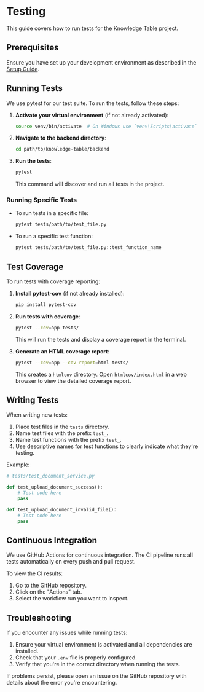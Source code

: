 # Testing

This guide covers how to run tests for the Knowledge Table project.

## Prerequisites

Ensure you have set up your development environment as described in the [Setup Guide](setup.md).

## Running Tests

We use pytest for our test suite. To run the tests, follow these steps:

1. **Activate your virtual environment** (if not already activated):

   ```sh
   source venv/bin/activate  # On Windows use `venv\Scripts\activate`
   ```

2. **Navigate to the backend directory**:

   ```sh
   cd path/to/knowledge-table/backend
   ```

3. **Run the tests**:

   ```sh
   pytest
   ```

   This command will discover and run all tests in the project.

### Running Specific Tests

- To run tests in a specific file:

  ```sh
  pytest tests/path/to/test_file.py
  ```

- To run a specific test function:

  ```sh
  pytest tests/path/to/test_file.py::test_function_name
  ```

## Test Coverage

To run tests with coverage reporting:

1. **Install pytest-cov** (if not already installed):

   ```sh
   pip install pytest-cov
   ```

2. **Run tests with coverage**:

   ```sh
   pytest --cov=app tests/
   ```

   This will run the tests and display a coverage report in the terminal.

3. **Generate an HTML coverage report**:

   ```sh
   pytest --cov=app --cov-report=html tests/
   ```

   This creates a `htmlcov` directory. Open `htmlcov/index.html` in a web browser to view the detailed coverage report.

## Writing Tests

When writing new tests:

1. Place test files in the `tests` directory.
2. Name test files with the prefix `test_`.
3. Name test functions with the prefix `test_`.
4. Use descriptive names for test functions to clearly indicate what they're testing.

Example:

```python
# tests/test_document_service.py

def test_upload_document_success():
    # Test code here
    pass

def test_upload_document_invalid_file():
    # Test code here
    pass
```

## Continuous Integration

We use GitHub Actions for continuous integration. The CI pipeline runs all tests automatically on every push and pull request.

To view the CI results:
1. Go to the GitHub repository.
2. Click on the "Actions" tab.
3. Select the workflow run you want to inspect.

## Troubleshooting

If you encounter any issues while running tests:

1. Ensure your virtual environment is activated and all dependencies are installed.
2. Check that your `.env` file is properly configured.
3. Verify that you're in the correct directory when running the tests.

If problems persist, please open an issue on the GitHub repository with details about the error you're encountering.